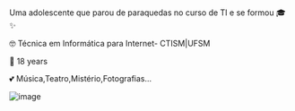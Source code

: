 Uma adolescente que  parou de paraquedas no curso de TI e se formou 🎓✨

🤓 Técnica em Informática para Internet- CTISM|UFSM

🌸 18  years

💕 Música,Teatro,Mistério,Fotografias...


![image](https://user-images.githubusercontent.com/85496172/213716919-9ff1dc62-3bf4-4473-9049-79979361e37e.png)

